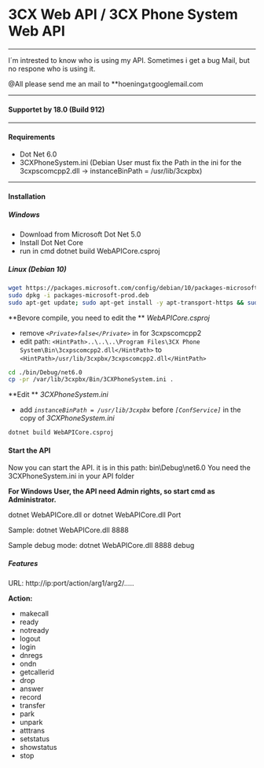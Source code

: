# 3CX Web API / 3CX Phone System Web API 

------------

I´m intrested to know who is using my API.
Sometimes i get a bug Mail, but no respone who is using it.

@All please send me an mail to **hoening`at`googlemail.com

------------

#### Supportet by 18.0 (Build 912)

------------


#### Requirements
- Dot Net 6.0
- 3CXPhoneSystem.ini (Debian User must fix the Path in the ini for the 3cxpscomcpp2.dll ->  instanceBinPath = /usr/lib/3cxpbx)

------------


#### Installation

##### Windows

- Download from Microsoft Dot Net 5.0
- Install Dot Net Core
- run in cmd dotnet build WebAPICore.csproj

##### Linux (Debian 10)

```bash
wget https://packages.microsoft.com/config/debian/10/packages-microsoft-prod.deb -O packages-microsoft-prod.deb
sudo dpkg -i packages-microsoft-prod.deb
sudo apt-get update; sudo apt-get install -y apt-transport-https && sudo apt-get update && sudo apt-get install -y dotnet-sdk-6.0
```

**Bevore compile, you need to edit the **  *WebAPICore.csproj*
- remove *`<Private>false</Private>`* in <ItemGroup> for 3cxpscomcpp2
- edit path: `<HintPath>..\..\..\Program Files\3CX Phone System\Bin\3cxpscomcpp2.dll</HintPath>` to `<HintPath>/usr/lib/3cxpbx/3cxpscomcpp2.dll</HintPath>` 

```bash
cd ./bin/Debug/net6.0
cp -pr /var/lib/3cxpbx/Bin/3CXPhoneSystem.ini .
```

**Edit **  *3CXPhoneSystem.ini*
- add *`instanceBinPath = /usr/lib/3cxpbx`* before *`[ConfService]`* in the copy of *3CXPhoneSystem.ini*

```bash
dotnet build WebAPICore.csproj
```


#### Start the API
Now you can start the API.
it is in this path: bin\Debug\net6.0
You need the 3CXPhoneSystem.ini in your API folder

**For Windows User, the API need Admin rights, so start cmd as Administrator.**

dotnet WebAPICore.dll 
or 
dotnet WebAPICore.dll Port

Sample: dotnet WebAPICore.dll 8888

Sample debug mode: dotnet WebAPICore.dll 8888 debug

##### Features
URL: http://ip:port/action/arg1/arg2/.....

**Action:**
- makecall
- ready
- notready
- logout
- login
- dnregs
- ondn
- getcallerid
- drop
- answer
- record
- transfer
- park
- unpark
- atttrans
- setstatus
- showstatus
- stop

